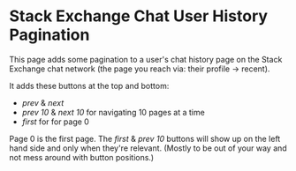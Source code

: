 # Stack Exchange Chat User History Pagination

This page adds some pagination to a user's chat history page on the Stack Exchange chat network (the page you reach via: their profile -> recent).

It adds these buttons at the top and bottom:

* *prev* & *next*
* *prev 10* & *next 10* for navigating 10 pages at a time
* *first* for for page 0

Page 0 is the first page. The *first* & *prev 10* buttons will show up on the left hand side and only when they're relevant.
(Mostly to be out of your way and not mess around with button positions.)
